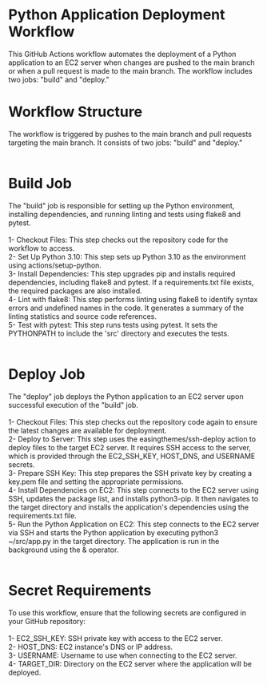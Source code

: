 # Python Application Deployment Workflow
This GitHub Actions workflow automates the deployment of a Python application to an EC2 server when changes are pushed to the main branch or when a pull request is made to the main branch. The workflow includes two jobs: "build" and "deploy."<br>

# Workflow Structure
The workflow is triggered by pushes to the main branch and pull requests targeting the main branch. It consists of two jobs: "build" and "deploy."<br>
<br>

# Build Job
The "build" job is responsible for setting up the Python environment, installing dependencies, and running linting and tests using flake8 and pytest.<br>
<br>
1- Checkout Files: This step checks out the repository code for the workflow to access.<br>
2- Set Up Python 3.10: This step sets up Python 3.10 as the environment using actions/setup-python.<br>
3- Install Dependencies: This step upgrades pip and installs required dependencies, including flake8 and pytest. If a requirements.txt file exists, the required packages are also installed.<br>
4- Lint with flake8: This step performs linting using flake8 to identify syntax errors and undefined names in the code. It generates a summary of the linting statistics and source code references.<br>
5- Test with pytest: This step runs tests using pytest. It sets the PYTHONPATH to include the 'src' directory and executes the tests.<br>
<br>
# Deploy Job<br>
The "deploy" job deploys the Python application to an EC2 server upon successful execution of the "build" job.<br>
<br>
1- Checkout Files: This step checks out the repository code again to ensure the latest changes are available for deployment.<br>
2- Deploy to Server: This step uses the easingthemes/ssh-deploy action to deploy files to the target EC2 server. It requires SSH access to the server, which is provided through the EC2_SSH_KEY, HOST_DNS, and USERNAME secrets.<br>
3- Prepare SSH Key: This step prepares the SSH private key by creating a key.pem file and setting the appropriate permissions.<br>
4- Install Dependencies on EC2: This step connects to the EC2 server using SSH, updates the package list, and installs python3-pip. It then navigates to the target directory and installs the application's dependencies using the requirements.txt file.<br>
5- Run the Python Application on EC2: This step connects to the EC2 server via SSH and starts the Python application by executing python3 ~/src/app.py in the target directory. The application is run in the background using the & operator.<br>
<br>
# Secret Requirements<br>
To use this workflow, ensure that the following secrets are configured in your GitHub repository:<br>
<br>
1- EC2_SSH_KEY: SSH private key with access to the EC2 server.<br>
2- HOST_DNS: EC2 instance's DNS or IP address.<br>
3- USERNAME: Username to use when connecting to the EC2 server.<br>
4- TARGET_DIR: Directory on the EC2 server where the application will be deployed.<br>
<br>
